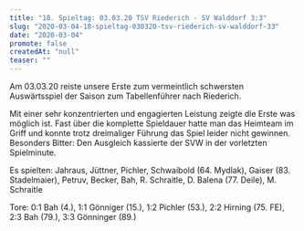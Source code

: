 ```yaml
---
title: "18. Spieltag: 03.03.20 TSV Riederich - SV Walddorf 3:3"
slug: "2020-03-04-18-spieltag-030320-tsv-riederich-sv-walddorf-33"
date: "2020-03-04"
promote: false
createdAt: "null"
teaser: ""
---
```

Am 03.03.20 reiste unsere Erste zum vermeintlich schwersten Auswärtsspiel der Saison zum Tabellenführer nach Riederich.


Mit einer sehr konzentrierten und engagierten Leistung zeigte die Erste was möglich ist. Fast über die komplette Spieldauer hatte man das Heimteam im Griff und konnte trotz dreimaliger Führung das Spiel leider nicht gewinnen. Besonders Bitter: Den Ausgleich kassierte der SVW in der vorletzten Spielminute.


Es spielten: Jahraus, Jüttner, Pichler, Schwaibold (64. Mydlak), Gaiser (83. Stadelmaier), Petruv, Becker, Bah, R. Schraitle, D. Balena (77. Deile), M. Schraitle


Tore: 0:1 Bah (4.), 1:1 Gönniger (15.), 1:2 Pichler (53.), 2:2 Hirning (75. FE), 2:3 Bah (79.), 3:3 Gönninger (89.)
